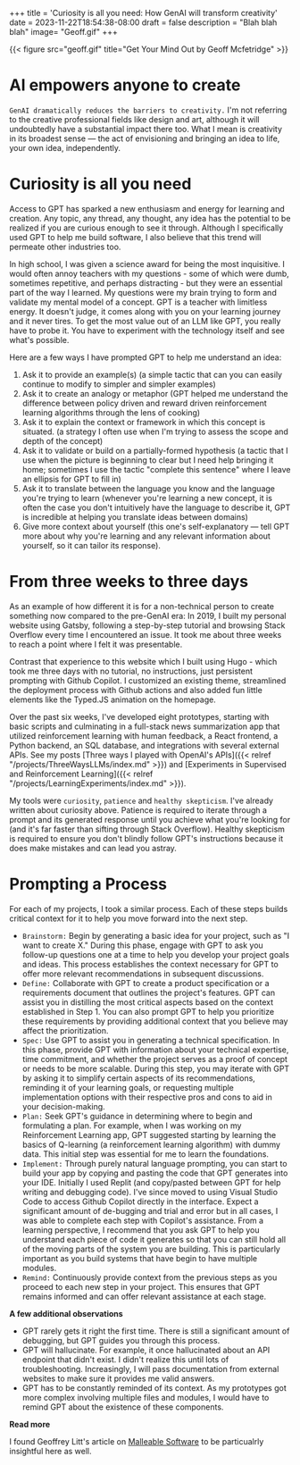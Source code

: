+++
title = 'Curiosity is all you need: How GenAI will transform creativity'
date = 2023-11-22T18:54:38-08:00
draft = false
description = "Blah blah blah"
image= "Geoff.gif"
+++

{{< figure src="geoff.gif" title="Get Your Mind Out by Geoff Mcfetridge" >}}

# AI empowers anyone to create

`GenAI dramatically reduces the barriers to creativity.` I'm not referring to the creative professional fields like design and art, although it will undoubtedly have a substantial impact there too. What I mean is creativity in its broadest sense — the act of envisioning and bringing an idea to life, your own idea, independently. 
  
# Curiosity is all you need

Access to GPT has sparked a new enthusiasm and energy for learning and creation. Any topic, any thread, any thought, any idea has the potential to be realized if you are curious enough to see it through. Although I specifically used GPT to help me build software, I also believe that this trend will permeate other industries too. 

In high school, I was given a science award for being the most inquisitive. I would often annoy teachers with my questions - some of which were dumb, sometimes repetitive, and perhaps distracting - but they were an essential part of the way I learned. My questions were my brain trying to form and validate my mental model of a concept. GPT is a teacher with limitless energy. It doesn't judge, it comes along with you on your learning journey and it never tires. To get the most value out of an LLM like GPT, you really have to probe it. You have to experiment with the technology itself and see what's possible.

Here are a few ways I have prompted GPT to help me understand an idea: 
1. Ask it to provide an example(s) (a simple tactic that can you can easily continue to modify to simpler and simpler examples)
2. Ask it to create an analogy or metaphor (GPT helped me understand the difference between policy driven and reward driven reinforcement learning algorithms through the lens of cooking)
3. Ask it to explain the context or framework in which this concept is situated. (a strategy I often use when I'm trying to assess the scope and depth of the concept)
4. Ask it to validate or build on a partially-formed hypothesis (a tactic that I use when the picture is beginning to clear but I need help bringing it home; sometimes I use the tactic "complete this sentence" where I leave an ellipsis for GPT to fill in)
5. Ask it to translate between the language you know and the language you're trying to learn (whenever you're learning a new concept, it is often the case you don't intuitively have the language to describe it, GPT is incredible at helping you translate ideas between domains)
6. Give more context about yourself (this one's self-explanatory — tell GPT more about why you're learning and any relevant information about yourself, so it can tailor its response).

# From three weeks to three days

As an example of how different it is for a non-technical person to create something now compared to the pre-GenAI era: In 2019, I built my personal website using Gatsby, following a step-by-step tutorial and browsing Stack Overflow every time I encountered an issue. It took me about three weeks to reach a point where I felt it was presentable.

Contrast that experience to this website which I built using Hugo - which took me three days with no tutorial, no instructions, just persistent prompting with Github Copilot. I customized an existing theme, streamlined the deployment process with Github actions and also added fun little elements like the Typed.JS animation on the homepage. 

Over the past six weeks, I've developed eight prototypes, starting with basic scripts and culminating in a full-stack news summarization app that utilized reinforcement learning with human feedback, a React frontend, a Python backend, an SQL database, and integrations with several external APIs. See my posts [Three ways I played with OpenAI's APIs]({{< relref "/projects/ThreeWaysLLMs/index.md" >}}) and [Experiments in Supervised and Reinforcement Learning]({{< relref "/projects/LearningExperiments/index.md" >}}). 

My tools were `curiosity`, `patience` and `healthy skepticism`. I've already written about curiosity above. Patience is required to iterate through a prompt and its generated response until you achieve what you're looking for (and it's far faster than sifting through Stack Overflow). Healthy skepticism is required to ensure you don't blindly follow GPT's instructions because it does make mistakes and can lead you astray.

# Prompting a Process

For each of my projects, I took a similar process. Each of these steps builds critical context for it to help you move forward into the next step.

- `Brainstorm:` Begin by generating a basic idea for your project, such as "I want to create X." During this phase, engage with GPT to ask you follow-up questions one at a time to help you develop your project goals and ideas. This process establishes the context necessary for GPT to offer more relevant recommendations in subsequent discussions.
- `Define:` Collaborate with GPT to create a product specification or a requirements document that outlines the project's features. GPT can assist you in distilling the most critical aspects based on the context established in Step 1. You can also prompt GPT to help you prioritize these requirements by providing additional context that you believe may affect the prioritization.
- `Spec:` Use GPT to assist you in generating a technical specification. In this phase, provide GPT with information about your technical expertise, time commitment, and whether the project serves as a proof of concept or needs to be more scalable. During this step, you may iterate with GPT by asking it to simplify certain aspects of its recommendations, reminding it of your learning goals, or requesting multiple implementation options with their respective pros and cons to aid in your decision-making.
- `Plan:` Seek GPT's guidance in determining where to begin and formulating a plan. For example, when I was working on my Reinforcement Learning app, GPT suggested starting by learning the basics of Q-learning (a reinforcement learning algorithm) with dummy data. This initial step was essential for me to learn the foundations. 
- `Implement:` Through purely natural language prompting, you can start to build your app by copying and pasting the code that GPT generates into your IDE. Initially I used Replit (and copy/pasted between GPT for help writing and debugging code). I've since moved to using Visual Studio Code to access Github Copilot directly in the interface. Expect a significant amount of de-bugging and trial and error but in all cases, I was able to complete each step with Copilot's assistance. From a learning perspective, I recommend that you ask GPT to help you understand each piece of code it generates so that you can still hold all of the moving parts of the system you are building. This is particularly important as you build systems that have begin to have multiple modules.
- `Remind:` Continuously provide context from the previous steps as you proceed to each new step in your project. This ensures that GPT remains informed and can offer relevant assistance at each stage. 

**A few additional observations**
- GPT rarely gets it right the first time. There is still a significant amount of debugging, but GPT guides you through this process. 
- GPT will hallucinate. For example, it once hallucinated about an API endpoint that didn't exist. I didn't realize this until lots of troubleshooting. Increasingly, I will pass documentation from external websites to make sure it provides me valid answers.
- GPT has to be constantly reminded of its context. As my prototypes got more complex involving multiple files and modules, I would have to remind GPT about the existence of these components. 

 **Read more** 

 I found Geoffrey Litt's article on [Malleable Software](https://www.geoffreylitt.com/2023/03/25/llm-end-user-programming.html) to be particualrly insightful here as well.